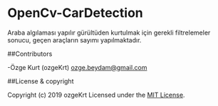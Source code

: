 # OpenCv-CarDetection
Araba algılaması yapılır gürültüden kurtulmak için gerekli filtrelemeler sonucu, geçen araçların sayımı yapılmaktadır.


##Contributors

-Özge Kurt (ozgeKrt) <ozge.beydam@gmail.com>

##License & copyright

Copyright (c) 2019 ozgeKrt
Licensed under the [MIT License](LICENSE).
